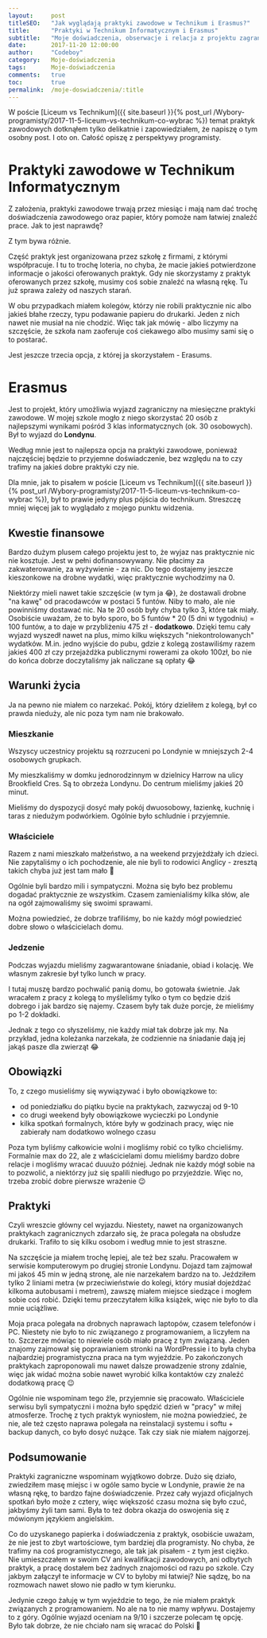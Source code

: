 ```yaml
---
layout:     post
titleSEO:	"Jak wyglądają praktyki zawodowe w Technikum i Erasmus?"
title:      "Praktyki w Technikum Informatycznym i Erasmus"
subtitle:   "Moje doświadczenia, obserwacje i relacja z projektu zagranicznego"
date:       2017-11-20 12:00:00
author:     "Codeboy"
category:   Moje-doświadczenia
tags:	    Moje-doświadczenia 
comments:   true
toc:        true
permalink:  /moje-doswiadczenia/:title
---
```


W poście [Liceum vs Technikum]({{ site.baseurl }}{% post_url /Wybory-programisty/2017-11-5-liceum-vs-technikum-co-wybrac %}) temat praktyk zawodowych dotknąłem tylko delikatnie i zapowiedziałem, że napiszę o tym osobny post. I oto on. Całość opiszę z perspektywy programisty.

# Praktyki zawodowe w Technikum Informatycznym

Z założenia, praktyki zawodowe trwają przez miesiąc i mają nam dać trochę doświadczenia zawodowego oraz papier, który pomoże nam łatwiej znaleźć prace. Jak to jest naprawdę?

Z tym bywa różnie.

Część praktyk jest organizowana przez szkołę z firmami, z którymi współpracuje. I tu to trochę loteria, no chyba, że macie jakieś potwierdzone informacje o jakości oferowanych praktyk. Gdy nie skorzystamy z praktyk oferowanych przez szkołę, musimy coś sobie znaleźć na własną rękę. Tu już sprawa zależy od naszych starań.

W obu przypadkach miałem kolegów, którzy nie robili praktycznie nic albo jakieś błahe rzeczy, typu podawanie papieru do drukarki. Jeden z nich nawet nie musiał na nie chodzić. Więc tak jak mówię - albo liczymy na szczęście, że szkoła nam zaoferuje coś ciekawego albo musimy sami się o to postarać.

Jest jeszcze trzecia opcja, z której ja skorzystałem - Erasums.

# Erasmus

Jest to projekt, który umożliwia wyjazd zagraniczny na miesięczne praktyki zawodowe. W mojej szkole mogło z niego skorzystać 20 osób z najlepszymi wynikami pośród 3 klas informatycznych (ok. 30 osobowych). Był to wyjazd do **Londynu**.

Według mnie jest to najlepsza opcja na praktyki zawodowe, ponieważ najczęściej będzie to przyjemne doświadczenie, bez względu na to czy trafimy na jakieś dobre praktyki czy nie.

Dla mnie, jak to pisałem w poście [Liceum vs Technikum]({{ site.baseurl }}{% post_url /Wybory-programisty/2017-11-5-liceum-vs-technikum-co-wybrac %}), był to prawie jedyny plus pójścia do technikum. Streszczę mniej więcej jak to wyglądało z mojego punktu widzenia.

## Kwestie finansowe

Bardzo dużym plusem całego projektu jest to, że wyjaz nas praktycznie nic nie kosztuje. Jest w pełni dofinansowywany. Nie płacimy za zakwaterowanie, za wyżywienie - za nic.  Do tego dostajemy jeszcze kieszonkowe na drobne wydatki, więc praktycznie wychodzimy na 0.

Niektórzy mieli nawet takie szczęście (w tym ja :joy:), że dostawali drobne "na kawę" od pracodawców w postaci 5 funtów. Niby to mało, ale nie powinniśmy dostawać nic. Na te 20 osób były chyba tylko 3, które tak miały. Osobiście uważam, że to było sporo, bo 5 funtów * 20 (5 dni w tygodniu) = 100 funtów, a to daje w przybliżeniu 475 zł - **dodatkowo**. Dzięki temu cały wyjazd wyszedł nawet na plus, mimo kilku większych "niekontrolowanych" wydatków. M.in. jedno wyjście do pubu, gdzie z kolegą zostawiliśmy razem jakieś 400 zł czy przejażdżka publicznymi rowerami za około 100zł, bo nie do końca dobrze doczytaliśmy jak naliczane są opłaty :joy:

## Warunki życia

Ja na pewno nie miałem co narzekać. Pokój, który dzieliłem z kolegą, był co prawda nieduży, ale nic poza tym nam nie brakowało.

### Mieszkanie
Wszyscy uczestnicy projektu są rozrzuceni po Londynie w mniejszych 2-4 osobowych grupkach.

My mieszkaliśmy w domku jednorodzinnym w dzielnicy Harrow na ulicy Brookfield Cres. Są to obrzeża Londynu. Do centrum mieliśmy jakieś 20 minut.

Mieliśmy do dyspozycji dosyć mały pokój dwuosobowy, łazienkę, kuchnię i taras z niedużym podwórkiem. Ogólnie było schludnie i przyjemnie.


### Właściciele
Razem z nami mieszkało małżeństwo, a na weekend przyjeżdżały ich dzieci. Nie zapytaliśmy o ich pochodzenie, ale nie byli to rodowici Anglicy - zresztą takich chyba już jest tam mało :slightly_smiling_face:

Ogólnie byli bardzo mili i sympatyczni. Można się było bez problemu dogadać praktycznie ze wszystkim. Czasem zamienialiśmy kilka słów, ale na ogół zajmowaliśmy się swoimi sprawami.

Można powiedzieć, że dobrze trafiliśmy, bo nie każdy mógł powiedzieć dobre słowo o właścicielach domu.

### Jedzenie

Podczas wyjazdu mieliśmy zagwarantowane śniadanie, obiad i kolację. We własnym zakresie był tylko lunch w pracy.

I tutaj muszę bardzo pochwalić panią domu, bo gotowała świetnie. Jak wracałem z pracy z kolegą to myśleliśmy tylko o tym co będzie dziś dobrego i jak bardzo się najemy. Czasem były tak duże porcje, że mieliśmy po 1-2 dokładki.

Jednak z tego co słyszeliśmy, nie każdy miał tak dobrze jak my. Na przykład, jedna koleżanka narzekała, że codziennie na śniadanie dają jej jakąś pasze dla zwierząt :joy:

## Obowiązki

To, z czego musieliśmy się wywiązywać i było obowiązkowe to:
- od poniedziałku do piątku bycie na praktykach, zazwyczaj od 9-10
- co drugi weekend były obowiązkowe wycieczki po Londynie
- kilka spotkań formalnych, które były w godzinach pracy, więc nie zabierały nam dodatkowo wolnego czasu

Poza tym byliśmy całkowicie wolni i mogliśmy robić co tylko chcieliśmy. Formalnie max do 22, ale z właścicielami domu mieliśmy bardzo dobre relacje i mogliśmy wracać duuużo później. Jednak nie każdy mógł sobie na to pozwolić, a niektórzy już się spalili niedługo po przyjeździe. Więc no, trzeba zrobić dobre pierwsze wrażenie :wink:

## Praktyki

Czyli wreszcie główny cel wyjazdu. Niestety, nawet na organizowanych praktykach zagranicznych zdarzało się, że praca polegała na obsłudze drukarki. Trafiło to się kilku osobom i według mnie to jest straszne.

 Na szczęście ja miałem trochę lepiej, ale też bez szału. Pracowałem w serwisie komputerowym po drugiej stronie Londynu. Dojazd tam zajmował mi jakoś 45 min w jedną stronę, ale nie narzekałem bardzo na to. Jeździłem tylko 2 liniami metra (w przeciwieństwie do kolegi, który musiał dojeżdżać kilkoma autobusami i metrem), zawszę miałem miejsce siedzące i mogłem sobie coś robić. Dzięki temu przeczytałem kilka książek, więc nie było to dla mnie uciążliwe.

 Moja praca polegała na drobnych naprawach laptopów, czasem telefonów i PC. Niestety nie było to nic związanego z programowaniem, a liczyłem na to. Szczerze mówiąc to niewiele osób miało pracę z tym związaną. Jeden znajomy zajmował się poprawianiem stronki na WordPressie i to była chyba najbardziej programistyczna praca na tym wyjeździe. Po zakończonych praktykach zaproponowali mu nawet dalsze prowadzenie strony zdalnie, więc jak widać można sobie nawet wyrobić kilka kontaktów czy znaleźć dodatkową pracę :wink:

Ogólnie nie wspominam tego źle, przyjemnie się pracowało. Właściciele serwisu byli sympatyczni i można było spędzić dzień w "pracy" w miłej atmosferze. Trochę z tych praktyk wyniosłem, nie można powiedzieć, że nie, ale też często naprawa polegała na reinstalacji systemu i softu + backup danych, co było dosyć nużące. Tak czy siak nie miałem najgorzej.

## Podsumowanie

Praktyki zagraniczne wspominam wyjątkowo dobrze. Dużo się działo, zwiedziłem masę miejsc i w ogóle samo bycie w Londynie, prawie że na własną rękę, to bardzo fajne doświadczenie. Przez cały wyjazd oficjalnych spotkań było może z cztery, więc większość czasu można się było czuć, jakbyśmy żyli tam sami. Była to też dobra okazja do oswojenia się z mówionym językiem angielskim.

Co do uzyskanego papierka i doświadczenia z praktyk, osobiście uważam, że nie jest to zbyt wartościowe, tym bardziej dla programisty. No chyba, że trafimy na coś programistycznego, ale tak jak pisałem - z tym jest ciężko. Nie umieszczałem w swoim CV ani kwalifikacji zawodowych, ani odbytych praktyk, a pracę dostałem bez żadnych znajomości od razu po szkole. Czy jakbym załączył te informacje w CV to byłoby mi łatwiej? Nie sądzę, bo na rozmowach nawet słowo nie padło w tym kierunku.

Jedynie czego żałuję w tym wyjeździe to tego, że nie miałem praktyk związanych z programowaniem. No ale na to nie mamy wpływu. Dostajemy to z góry. Ogólnie wyjazd oceniam na 9/10 i szczerze polecam tę opcję. Było tak dobrze, że nie chciało nam się wracać do Polski :slightly_smiling_face:
